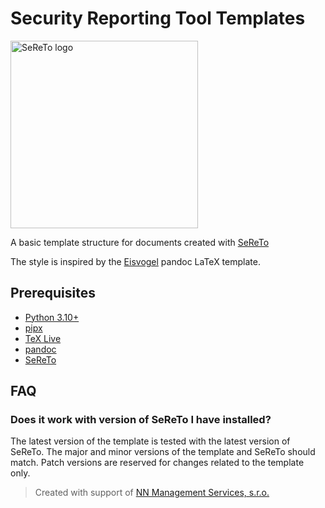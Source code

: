# Security Reporting Tool Templates

<picture>
  <source media="(prefers-color-scheme: dark)" srcset="https://raw.githubusercontent.com/s3r3t0/sereto/main/docs/assets/logo/sereto_block_white.svg">
  <source media="(prefers-color-scheme: light)" srcset="https://raw.githubusercontent.com/s3r3t0/sereto/main/docs/assets/logo/sereto_block_black.svg">
  <img src="https://raw.githubusercontent.com/s3r3t0/sereto/main/docs/assets/logo/sereto_block_black.svg" alt="SeReTo logo" height="300"/>
</picture>

A basic template structure for documents created with [SeReTo](https://github.com/s3r3t0/sereto)

The style is inspired by the [Eisvogel](https://github.com/Wandmalfarbe/pandoc-latex-template) pandoc LaTeX template.

## Prerequisites

- [Python 3.10+](https://wiki.python.org/moin/BeginnersGuide/Download)
- [pipx](https://pipx.pypa.io/stable/installation/)
- [TeX Live](https://www.tug.org/texlive/doc/texlive-en/texlive-en.html#installation)
- [pandoc](https://pandoc.org/installing.html)
- [SeReTo](https://sereto.s4n.cz/getting_started/installation/)

## FAQ

### Does it work with version of SeReTo I have installed?

The latest version of the template is tested with the latest version of SeReTo.
The major and minor versions of the template and SeReTo should match.
Patch versions are reserved for changes related to the template only.

> Created with support of [NN Management Services, s.r.o.](https://www.nn.cz/kariera/en/it-hub/)

